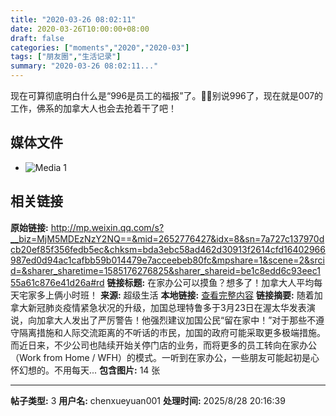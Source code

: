 ```yaml
---
title: "2020-03-26 08:02:11"
date: 2020-03-26T10:00:00+08:00
draft: false
categories: ["moments","2020","2020-03"]
tags: ["朋友圈","生活记录"]
summary: "2020-03-26 08:02:11..."
---
```


现在可算彻底明白什么是“996是员工的福报”了。🥴😢别说996了，现在就是007的工作，佛系的加拿大人也会去抢着干了吧！

## 媒体文件

- ![Media 1](/Moments/photos/2020-03-26/202003260802110.jpg)

## 相关链接

**原始链接:** http://mp.weixin.qq.com/s?__biz=MjM5MDEzNzY2NQ==&mid=2652776427&idx=8&sn=7a727c137970dcb20ef85f356fedb5ec&chksm=bda3ebc58ad462d30913f2614cfd16402966987ed0d94ac1cafbb59b014479e7acceebeb80fc&mpshare=1&scene=2&srcid=&sharer_sharetime=1585176276825&sharer_shareid=be1c8edd6c93eec155a61c876e41d26a#rd
**链接标题:** 在家办公可以摸鱼？想多了！加拿大人平均每天宅家多上俩小时班！
**来源:** 超级生活
**本地链接:** [查看完整内容](/link_content/2020/03/2020-03-26/link_content/)
**链接摘要:** 随着加拿大新冠肺炎疫情紧急状况的升级，加国总理特鲁多于3月23日在渥太华发表演说，向加拿大人发出了严厉警告！他强烈建议加国公民“留在家中！”对于那些不遵守隔离措施和人际交流距离的不听话的市民，加国的政府可能采取更多极端措施。而近日来，不少公司也陆续开始关停门店的业务，而将更多的员工转向在家办公（Work from Home / WFH）的模式。一听到在家办公，一些朋友可能起初是心怀幻想的。不用每天...
**包含图片:** 14 张

---

**帖子类型:** 3
**用户名:** chenxueyuan001
**处理时间:** 2025/8/28 20:16:39